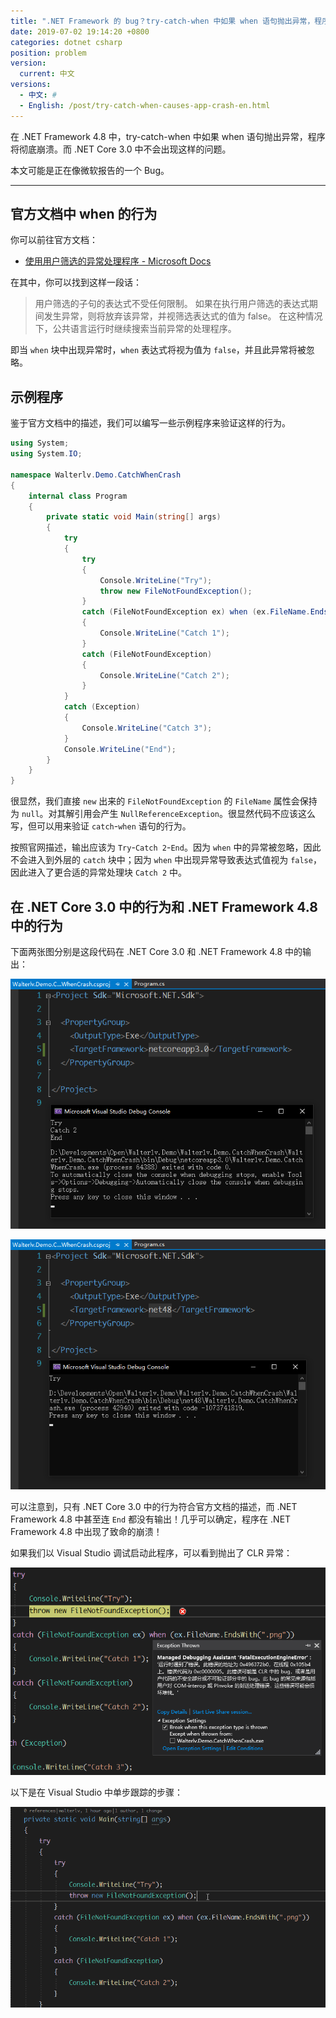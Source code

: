 ```yaml
---
title: ".NET Framework 的 bug？try-catch-when 中如果 when 语句抛出异常，程序将彻底崩溃"
date: 2019-07-02 19:14:20 +0800
categories: dotnet csharp
position: problem
version:
  current: 中文
versions:
  - 中文: #
  - English: /post/try-catch-when-causes-app-crash-en.html
---
```


在 .NET Framework 4.8 中，try-catch-when 中如果 when 语句抛出异常，程序将彻底崩溃。而 .NET Core 3.0 中不会出现这样的问题。

本文可能是正在像微软报告的一个 Bug。

---

<div id="toc"></div>

## 官方文档中 when 的行为

你可以前往官方文档：

- [使用用户筛选的异常处理程序 - Microsoft Docs](https://docs.microsoft.com/zh-cn/dotnet/standard/exceptions/using-user-filtered-exception-handlers)

在其中，你可以找到这样一段话：

> 用户筛选的子句的表达式不受任何限制。 如果在执行用户筛选的表达式期间发生异常，则将放弃该异常，并视筛选表达式的值为 false。 在这种情况下，公共语言运行时继续搜索当前异常的处理程序。

即当 `when` 块中出现异常时，`when` 表达式将视为值为 `false`，并且此异常将被忽略。

## 示例程序

鉴于官方文档中的描述，我们可以编写一些示例程序来验证这样的行为。

```csharp
using System;
using System.IO;

namespace Walterlv.Demo.CatchWhenCrash
{
    internal class Program
    {
        private static void Main(string[] args)
        {
            try
            {
                try
                {
                    Console.WriteLine("Try");
                    throw new FileNotFoundException();
                }
                catch (FileNotFoundException ex) when (ex.FileName.EndsWith(".png"))
                {
                    Console.WriteLine("Catch 1");
                }
                catch (FileNotFoundException)
                {
                    Console.WriteLine("Catch 2");
                }
            }
            catch (Exception)
            {
                Console.WriteLine("Catch 3");
            }
            Console.WriteLine("End");
        }
    }
}
```

很显然，我们直接 `new` 出来的 `FileNotFoundException` 的 `FileName` 属性会保持为 `null`。对其解引用会产生 `NullReferenceException`。很显然代码不应该这么写，但可以用来验证 `catch`-`when` 语句的行为。

按照官网描述，输出应该为 `Try`-`Catch 2`-`End`。因为 `when` 中的异常被忽略，因此不会进入到外层的 `catch` 块中；因为 `when` 中出现异常导致表达式值视为 `false`，因此进入了更合适的异常处理块 `Catch 2` 中。

## 在 .NET Core 3.0 中的行为和 .NET Framework 4.8 中的行为

下面两张图分别是这段代码在 .NET Core 3.0 和 .NET Framework 4.8 中的输出：

![.NET Core 3.0 中的行为](/static/posts/2019-07-02-15-06-35.png)

![.NET Framework 4.8 中的行为](/static/posts/2019-07-02-15-08-21.png)

可以注意到，只有 .NET Core 3.0 中的行为符合官方文档的描述，而 .NET Framework 4.8 中甚至连 `End` 都没有输出！几乎可以确定，程序在 .NET Framework 4.8 中出现了致命的崩溃！

如果我们以 Visual Studio 调试启动此程序，可以看到抛出了 CLR 异常：

![抛出了 CLR 异常](/static/posts/2019-07-02-15-10-46.png)

以下是在 Visual Studio 中单步跟踪的步骤：

![单步调试](/static/posts/2019-07-02-catch-when-crash.gif)
